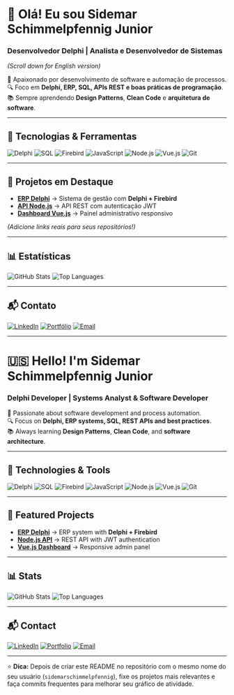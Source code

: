 # 👋 Olá! Eu sou Sidemar Schimmelpfennig Junior
### Desenvolvedor Delphi | Analista e Desenvolvedor de Sistemas  
*(Scroll down for English version)*  

🎯 Apaixonado por desenvolvimento de software e automação de processos.  
🔍 Foco em **Delphi, ERP, SQL, APIs REST e boas práticas de programação**.  
📚 Sempre aprendendo **Design Patterns**, **Clean Code** e **arquitetura de software**.  

---

## 🚀 Tecnologias & Ferramentas
![Delphi](https://img.shields.io/badge/Delphi-%23EE1F35?style=for-the-badge&logo=delphi&logoColor=white)
![SQL](https://img.shields.io/badge/SQL-%2300758F?style=for-the-badge&logo=postgresql&logoColor=white)
![Firebird](https://img.shields.io/badge/Firebird-FF4500?style=for-the-badge&logo=firefox&logoColor=white)
![JavaScript](https://img.shields.io/badge/JavaScript-%23F7DF1E?style=for-the-badge&logo=javascript&logoColor=black)
![Node.js](https://img.shields.io/badge/Node.js-%23339933?style=for-the-badge&logo=node.js&logoColor=white)
![Vue.js](https://img.shields.io/badge/Vue.js-%234FC08D?style=for-the-badge&logo=vue.js&logoColor=white)
![Git](https://img.shields.io/badge/Git-%23F05033?style=for-the-badge&logo=git&logoColor=white)

---

## 🌟 Projetos em Destaque
- [**ERP Delphi**](https://github.com/sidemarschimmelpfennig/erp-delphi) → Sistema de gestão com **Delphi + Firebird**
- [**API Node.js**](https://github.com/sidemarschimmelpfennig/api-node) → API REST com autenticação JWT
- [**Dashboard Vue.js**](https://github.com/sidemarschimmelpfennig/dashboard-vue) → Painel administrativo responsivo

*(Adicione links reais para seus repositórios!)*  

---

## 📊 Estatísticas
![GitHub Stats](https://github-readme-stats.vercel.app/api?username=sidemarschimmelpfennig&show_icons=true&theme=radical)
![Top Languages](https://github-readme-stats.vercel.app/api/top-langs/?username=sidemarschimmelpfennig&layout=compact&theme=radical)

---

## 📬 Contato
[![LinkedIn](https://img.shields.io/badge/LinkedIn-0077B5?style=for-the-badge&logo=linkedin&logoColor=white)](https://www.linkedin.com/in/sidemar-schimmelpfennig-junior)
[![Portfólio](https://img.shields.io/badge/Portfólio-000000?style=for-the-badge&logo=github&logoColor=white)](https://sidemarschimmelpfennig.github.io/)
[![Email](https://img.shields.io/badge/Email-D14836?style=for-the-badge&logo=gmail&logoColor=white)](mailto:seu-email-aqui@gmail.com)

---

# 🇺🇸 Hello! I'm Sidemar Schimmelpfennig Junior
### Delphi Developer | Systems Analyst & Software Developer  

🎯 Passionate about software development and process automation.  
🔍 Focus on **Delphi, ERP systems, SQL, REST APIs and best practices**.  
📚 Always learning **Design Patterns**, **Clean Code**, and **software architecture**.  

---

## 🚀 Technologies & Tools
![Delphi](https://img.shields.io/badge/Delphi-%23EE1F35?style=for-the-badge&logo=delphi&logoColor=white)
![SQL](https://img.shields.io/badge/SQL-%2300758F?style=for-the-badge&logo=postgresql&logoColor=white)
![Firebird](https://img.shields.io/badge/Firebird-FF4500?style=for-the-badge&logo=firefox&logoColor=white)
![JavaScript](https://img.shields.io/badge/JavaScript-%23F7DF1E?style=for-the-badge&logo=javascript&logoColor=black)
![Node.js](https://img.shields.io/badge/Node.js-%23339933?style=for-the-badge&logo=node.js&logoColor=white)
![Vue.js](https://img.shields.io/badge/Vue.js-%234FC08D?style=for-the-badge&logo=vue.js&logoColor=white)
![Git](https://img.shields.io/badge/Git-%23F05033?style=for-the-badge&logo=git&logoColor=white)

---

## 🌟 Featured Projects
- [**ERP Delphi**](https://github.com/sidemarschimmelpfennig/erp-delphi) → ERP system with **Delphi + Firebird**
- [**Node.js API**](https://github.com/sidemarschimmelpfennig/api-node) → REST API with JWT authentication
- [**Vue.js Dashboard**](https://github.com/sidemarschimmelpfennig/dashboard-vue) → Responsive admin panel

---

## 📊 Stats
![GitHub Stats](https://github-readme-stats.vercel.app/api?username=sidemarschimmelpfennig&show_icons=true&theme=radical)
![Top Languages](https://github-readme-stats.vercel.app/api/top-langs/?username=sidemarschimmelpfennig&layout=compact&theme=radical)

---

## 📬 Contact
[![LinkedIn](https://img.shields.io/badge/LinkedIn-0077B5?style=for-the-badge&logo=linkedin&logoColor=white)](https://www.linkedin.com/in/sidemar-schimmelpfennig-junior)
[![Portfolio](https://img.shields.io/badge/Portfolio-000000?style=for-the-badge&logo=github&logoColor=white)](https://sidemarschimmelpfennig.github.io/)
[![Email](https://img.shields.io/badge/Email-D14836?style=for-the-badge&logo=gmail&logoColor=white)](mailto:seu-email-aqui@gmail.com)

---

⭐ **Dica:** Depois de criar este README no repositório com o mesmo nome do seu usuário (`sidemarschimmelpfennig`), fixe os projetos mais relevantes e faça commits frequentes para melhorar seu gráfico de atividade.
